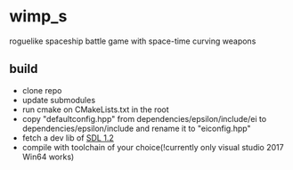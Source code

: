 # wimp_s
roguelike spaceship battle game with space-time curving weapons

## build
* clone repo
* update submodules
* run cmake on CMakeLists.txt in the root
* copy "defaultconfig.hpp" from dependencies/epsilon/include/ei to dependencies/epsilon/include and rename it to "eiconfig.hpp"
* fetch a dev lib of [SDL 1.2](https://www.libsdl.org/download-1.2.php)
* compile with toolchain of your choice(!currently only visual studio 2017 Win64 works)
